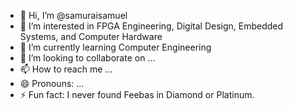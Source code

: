 - 👋 Hi, I’m @samuraisamuel
- 👀 I’m interested in FPGA Engineering, Digital Design, Embedded Systems, and Computer Hardware
- 🌱 I’m currently learning Computer Engineering
- 💞️ I’m looking to collaborate on ...
- 📫 How to reach me ...
- 😄 Pronouns: ...
- ⚡ Fun fact: I never found Feebas in Diamond or Platinum.

<!---
samuraisamuel/samuraisamuel is a ✨ special ✨ repository because its `README.md` (this file) appears on your GitHub profile.
You can click the Preview link to take a look at your changes.
--->
